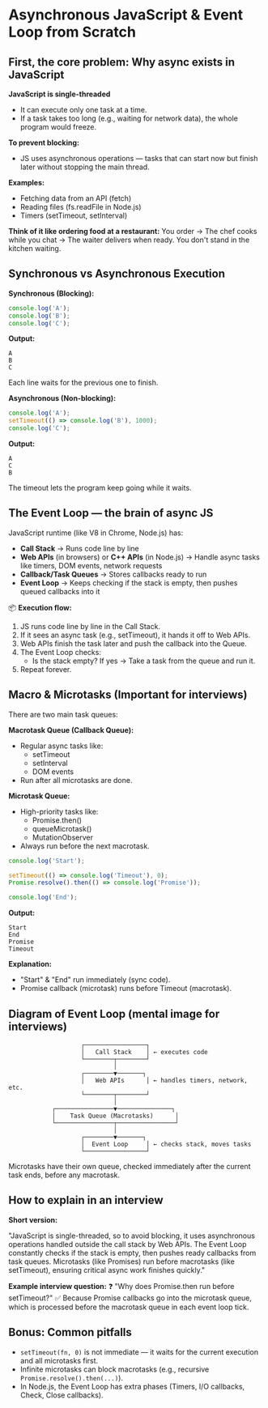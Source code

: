 # Asynchronous JavaScript & Event Loop from Scratch

## First, the core problem: Why async exists in JavaScript

**JavaScript is single-threaded**

- It can execute only one task at a time.
- If a task takes too long (e.g., waiting for network data), the whole program would freeze.

**To prevent blocking:**

- JS uses asynchronous operations — tasks that can start now but finish later without stopping the main thread.

**Examples:**

- Fetching data from an API (fetch)
- Reading files (fs.readFile in Node.js)
- Timers (setTimeout, setInterval)

**Think of it like ordering food at a restaurant:**
You order → The chef cooks while you chat → The waiter delivers when ready. You don't stand in the kitchen waiting.

## Synchronous vs Asynchronous Execution

**Synchronous (Blocking):**

```javascript
console.log('A');
console.log('B');
console.log('C');
```

**Output:**

```
A
B
C
```

Each line waits for the previous one to finish.

**Asynchronous (Non-blocking):**

```javascript
console.log('A');
setTimeout(() => console.log('B'), 1000);
console.log('C');
```

**Output:**

```
A
C
B
```

The timeout lets the program keep going while it waits.

## The Event Loop — the brain of async JS

JavaScript runtime (like V8 in Chrome, Node.js) has:

- **Call Stack** → Runs code line by line
- **Web APIs** (in browsers) or **C++ APIs** (in Node.js) → Handle async tasks like timers, DOM events, network requests
- **Callback/Task Queues** → Stores callbacks ready to run
- **Event Loop** → Keeps checking if the stack is empty, then pushes queued callbacks into it

📦 **Execution flow:**

1. JS runs code line by line in the Call Stack.
2. If it sees an async task (e.g., setTimeout), it hands it off to Web APIs.
3. Web APIs finish the task later and push the callback into the Queue.
4. The Event Loop checks:
   - Is the stack empty? If yes → Take a task from the queue and run it.
5. Repeat forever.

## Macro & Microtasks (Important for interviews)

There are two main task queues:

**Macrotask Queue (Callback Queue):**

- Regular async tasks like:
  - setTimeout
  - setInterval
  - DOM events
- Run after all microtasks are done.

**Microtask Queue:**

- High-priority tasks like:
  - Promise.then()
  - queueMicrotask()
  - MutationObserver
- Always run before the next macrotask.

```javascript
console.log('Start');

setTimeout(() => console.log('Timeout'), 0);
Promise.resolve().then(() => console.log('Promise'));

console.log('End');
```

**Output:**

```
Start
End
Promise
Timeout
```

**Explanation:**

- "Start" & "End" run immediately (sync code).
- Promise callback (microtask) runs before Timeout (macrotask).

## Diagram of Event Loop (mental image for interviews)

```
                    ┌─────────────────┐
                    │   Call Stack    │ ← executes code
                    └────────┬────────┘
                             │
                    ┌────────▼───────┐
                    │   Web APIs      │ ← handles timers, network, etc.
                    └────────┬────────┘
                             │
            ┌────────────────▼───────────────┐
            │    Task Queue (Macrotasks)      │
            └────────────────┬────────────────┘
                             │
                    ┌────────▼───────┐
                    │  Event Loop     │ ← checks stack, moves tasks
                    └─────────────────┘
```

Microtasks have their own queue, checked immediately after the current task ends, before any macrotask.

## How to explain in an interview

**Short version:**

"JavaScript is single-threaded, so to avoid blocking, it uses asynchronous operations handled outside the call stack by Web APIs. The Event Loop constantly checks if the stack is empty, then pushes ready callbacks from task queues. Microtasks (like Promises) run before macrotasks (like setTimeout), ensuring critical async work finishes quickly."

**Example interview question:**
❓ "Why does Promise.then run before setTimeout?"
✅ Because Promise callbacks go into the microtask queue, which is processed before the macrotask queue in each event loop tick.

## Bonus: Common pitfalls

- `setTimeout(fn, 0)` is not immediate — it waits for the current execution and all microtasks first.
- Infinite microtasks can block macrotasks (e.g., recursive `Promise.resolve().then(...)`).
- In Node.js, the Event Loop has extra phases (Timers, I/O callbacks, Check, Close callbacks).

